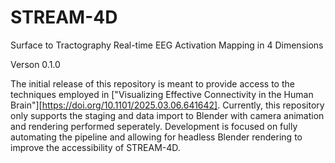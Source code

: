 # STREAM-4D
Surface to Tractography Real-time EEG Activation Mapping in 4 Dimensions 

Verson 0.1.0

The initial release of this repository is meant to provide access to the techniques employed in ["Visualizing Effective Connectivity in the Human Brain"][https://doi.org/10.1101/2025.03.06.641642]. Currently, this repository only supports the staging and data import to Blender with camera animation and rendering performed seperately. Development is focused on fully automating the pipeline and allowing for headless Blender rendering to improve the accessibility of STREAM-4D.
